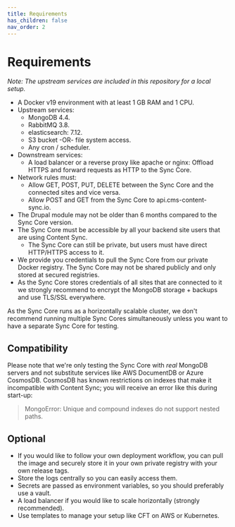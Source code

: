 ```yaml
---
title: Requirements
has_children: false
nav_order: 2
---
```


# Requirements

*Note: The upstream services are included in this repository for a local setup.*

- A Docker v19 environment with at least 1 GB RAM and 1 CPU.
- Upstream services:
  - MongoDB 4.4.
  - RabbitMQ 3.8.
  - elasticsearch: 7.12.
  - S3 bucket -OR- file system access.
  - Any cron / scheduler.
- Downstream services:
  - A load balancer or a reverse proxy like apache or nginx: Offload HTTPS and forward requests as HTTP to the Sync Core.
- Network rules must:
  - Allow GET, POST, PUT, DELETE between the Sync Core and the connected sites and vice versa.
  - Allow POST and GET from the Sync Core to api.cms-content-sync.io.
- The Drupal module may not be older than 6 months compared to the Sync Core version.
- The Sync Core must be accessible by all your backend site users that are using Content Sync.
  - The Sync Core can still be private, but users must have direct HTTP/HTTPS access to it.
- We provide you credentials to pull the Sync Core from our private Docker registry. The Sync Core may not be shared
  publicly and only stored at secured registries.
- As the Sync Core stores credentials of all sites that are connected to it we strongly recommend to encrypt the MongoDB
  storage + backups and use TLS/SSL everywhere.

As the Sync Core runs as a horizontally scalable cluster, we don't recommend running multiple Sync Cores simultaneously unless you want to have a separate Sync Core for testing.

## Compatibility

Please note that we're only testing the Sync Core with *real* MongoDB servers and not substitute services like AWS DocumentDB or Azure CosmosDB. CosmosDB has known restrictions on indexes that make it incompatible with Content Sync; you will receive an error like this during start-up:
> MongoError: Unique and compound indexes do not support nested paths.

## Optional
- If you would like to follow your own deployment workflow, you can pull the image and securely store it in your own private registry with your own release tags.
- Store the logs centrally so you can easily access them.
- Secrets are passed as environment variables, so you should preferably use a vault.
- A load balancer if you would like to scale horizontally (strongly recommended).
- Use templates to manage your setup like CFT on AWS or Kubernetes.

